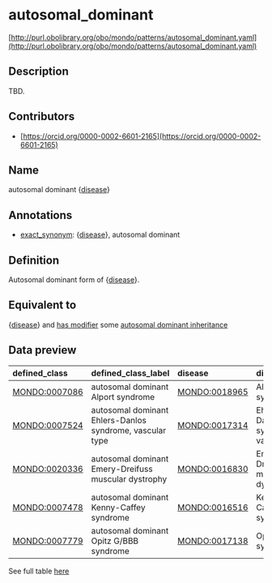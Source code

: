 # autosomal_dominant 

[http://purl.obolibrary.org/obo/mondo/patterns/autosomal_dominant.yaml](http://purl.obolibrary.org/obo/mondo/patterns/autosomal_dominant.yaml)
## Description 

TBD.
## Contributors 
* [https://orcid.org/0000-0002-6601-2165](https://orcid.org/0000-0002-6601-2165) 
## Name 

autosomal dominant {[disease](http://purl.obolibrary.org/obo/MONDO_0000001)}

## Annotations 

* [exact_synonym](http://www.geneontology.org/formats/oboInOwl#hasExactSynonym): {[disease](http://purl.obolibrary.org/obo/MONDO_0000001)}, autosomal dominant

## Definition 

Autosomal dominant form of {[disease](http://purl.obolibrary.org/obo/MONDO_0000001)}.

## Equivalent to 

{[disease](http://purl.obolibrary.org/obo/MONDO_0000001)} and [has modifier](http://purl.obolibrary.org/obo/RO_0002573) some [autosomal dominant inheritance](http://purl.obolibrary.org/obo/HP_0000006)

## Data preview 
| defined_class                                | defined_class_label                                      | disease                                      | disease_label                         |
|:---------------------------------------------|:---------------------------------------------------------|:---------------------------------------------|:--------------------------------------|
| [MONDO:0007086](http://purl.obolibrary.org/obo/MONDO_0007086) | autosomal dominant Alport syndrome                       | [MONDO:0018965](http://purl.obolibrary.org/obo/MONDO_0018965) | Alport syndrome                       |
| [MONDO:0007524](http://purl.obolibrary.org/obo/MONDO_0007524) | autosomal dominant Ehlers-Danlos syndrome, vascular type | [MONDO:0017314](http://purl.obolibrary.org/obo/MONDO_0017314) | Ehlers-Danlos syndrome, vascular type |
| [MONDO:0020336](http://purl.obolibrary.org/obo/MONDO_0020336) | autosomal dominant Emery-Dreifuss muscular dystrophy     | [MONDO:0016830](http://purl.obolibrary.org/obo/MONDO_0016830) | Emery-Dreifuss muscular dystrophy     |
| [MONDO:0007478](http://purl.obolibrary.org/obo/MONDO_0007478) | autosomal dominant Kenny-Caffey syndrome                 | [MONDO:0016516](http://purl.obolibrary.org/obo/MONDO_0016516) | Kenny-Caffey syndrome                 |
| [MONDO:0007779](http://purl.obolibrary.org/obo/MONDO_0007779) | autosomal dominant Opitz G/BBB syndrome                  | [MONDO:0017138](http://purl.obolibrary.org/obo/MONDO_0017138) | Opitz G/BBB syndrome                  |

See full table [here](https://github.com/monarch-initiative/mondo/blob/master/src/patterns/data/matches/autosomal_dominant.tsv) 
